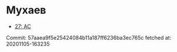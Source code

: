 # Мухаев
- [27: AC](27.md)

Commit: 57aaea9f5e25424084b11a187ff6236ba3ec765c
 fetched at: 20201105-163235
